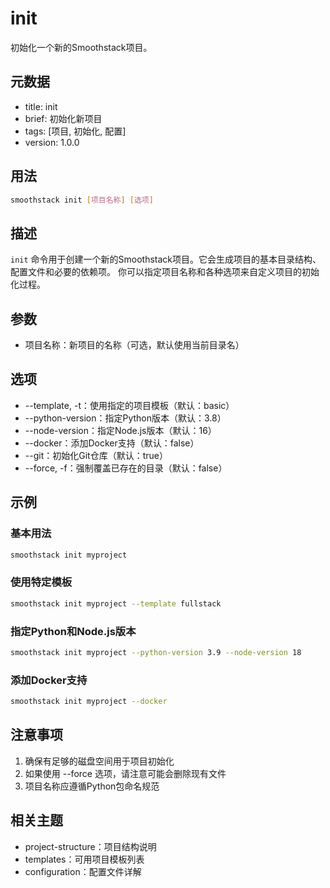 <!-- type: command -->

# init

初始化一个新的Smoothstack项目。

## 元数据
- title: init
- brief: 初始化新项目
- tags: [项目, 初始化, 配置]
- version: 1.0.0

## 用法
```bash
smoothstack init [项目名称] [选项]
```

## 描述
`init` 命令用于创建一个新的Smoothstack项目。它会生成项目的基本目录结构、配置文件和必要的依赖项。
你可以指定项目名称和各种选项来自定义项目的初始化过程。

## 参数
- 项目名称：新项目的名称（可选，默认使用当前目录名）

## 选项
- --template, -t：使用指定的项目模板（默认：basic）
- --python-version：指定Python版本（默认：3.8）
- --node-version：指定Node.js版本（默认：16）
- --docker：添加Docker支持（默认：false）
- --git：初始化Git仓库（默认：true）
- --force, -f：强制覆盖已存在的目录（默认：false）

## 示例

### 基本用法
```bash
smoothstack init myproject
```

### 使用特定模板
```bash
smoothstack init myproject --template fullstack
```

### 指定Python和Node.js版本
```bash
smoothstack init myproject --python-version 3.9 --node-version 18
```

### 添加Docker支持
```bash
smoothstack init myproject --docker
```

## 注意事项
1. 确保有足够的磁盘空间用于项目初始化
2. 如果使用 --force 选项，请注意可能会删除现有文件
3. 项目名称应遵循Python包命名规范

## 相关主题
- project-structure：项目结构说明
- templates：可用项目模板列表
- configuration：配置文件详解 
